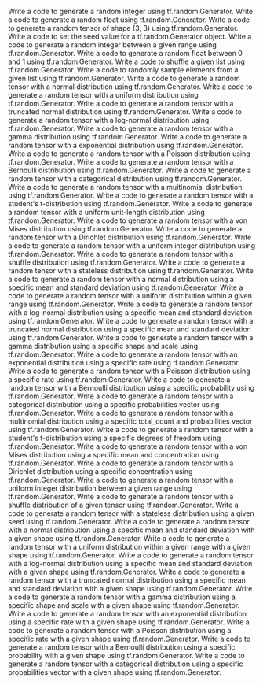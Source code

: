Write a code to generate a random integer using tf.random.Generator.
Write a code to generate a random float using tf.random.Generator.
Write a code to generate a random tensor of shape (3, 3) using tf.random.Generator.
Write a code to set the seed value for a tf.random.Generator object.
Write a code to generate a random integer between a given range using tf.random.Generator.
Write a code to generate a random float between 0 and 1 using tf.random.Generator.
Write a code to shuffle a given list using tf.random.Generator.
Write a code to randomly sample elements from a given list using tf.random.Generator.
Write a code to generate a random tensor with a normal distribution using tf.random.Generator.
Write a code to generate a random tensor with a uniform distribution using tf.random.Generator.
Write a code to generate a random tensor with a truncated normal distribution using tf.random.Generator.
Write a code to generate a random tensor with a log-normal distribution using tf.random.Generator.
Write a code to generate a random tensor with a gamma distribution using tf.random.Generator.
Write a code to generate a random tensor with a exponential distribution using tf.random.Generator.
Write a code to generate a random tensor with a Poisson distribution using tf.random.Generator.
Write a code to generate a random tensor with a Bernoulli distribution using tf.random.Generator.
Write a code to generate a random tensor with a categorical distribution using tf.random.Generator.
Write a code to generate a random tensor with a multinomial distribution using tf.random.Generator.
Write a code to generate a random tensor with a student's t-distribution using tf.random.Generator.
Write a code to generate a random tensor with a uniform unit-length distribution using tf.random.Generator.
Write a code to generate a random tensor with a von Mises distribution using tf.random.Generator.
Write a code to generate a random tensor with a Dirichlet distribution using tf.random.Generator.
Write a code to generate a random tensor with a uniform integer distribution using tf.random.Generator.
Write a code to generate a random tensor with a shuffle distribution using tf.random.Generator.
Write a code to generate a random tensor with a stateless distribution using tf.random.Generator.
Write a code to generate a random tensor with a normal distribution using a specific mean and standard deviation using tf.random.Generator.
Write a code to generate a random tensor with a uniform distribution within a given range using tf.random.Generator.
Write a code to generate a random tensor with a log-normal distribution using a specific mean and standard deviation using tf.random.Generator.
Write a code to generate a random tensor with a truncated normal distribution using a specific mean and standard deviation using tf.random.Generator.
Write a code to generate a random tensor with a gamma distribution using a specific shape and scale using tf.random.Generator.
Write a code to generate a random tensor with an exponential distribution using a specific rate using tf.random.Generator.
Write a code to generate a random tensor with a Poisson distribution using a specific rate using tf.random.Generator.
Write a code to generate a random tensor with a Bernoulli distribution using a specific probability using tf.random.Generator.
Write a code to generate a random tensor with a categorical distribution using a specific probabilities vector using tf.random.Generator.
Write a code to generate a random tensor with a multinomial distribution using a specific total_count and probabilities vector using tf.random.Generator.
Write a code to generate a random tensor with a student's t-distribution using a specific degrees of freedom using tf.random.Generator.
Write a code to generate a random tensor with a von Mises distribution using a specific mean and concentration using tf.random.Generator.
Write a code to generate a random tensor with a Dirichlet distribution using a specific concentration using tf.random.Generator.
Write a code to generate a random tensor with a uniform integer distribution between a given range using tf.random.Generator.
Write a code to generate a random tensor with a shuffle distribution of a given tensor using tf.random.Generator.
Write a code to generate a random tensor with a stateless distribution using a given seed using tf.random.Generator.
Write a code to generate a random tensor with a normal distribution using a specific mean and standard deviation with a given shape using tf.random.Generator.
Write a code to generate a random tensor with a uniform distribution within a given range with a given shape using tf.random.Generator.
Write a code to generate a random tensor with a log-normal distribution using a specific mean and standard deviation with a given shape using tf.random.Generator.
Write a code to generate a random tensor with a truncated normal distribution using a specific mean and standard deviation with a given shape using tf.random.Generator.
Write a code to generate a random tensor with a gamma distribution using a specific shape and scale with a given shape using tf.random.Generator.
Write a code to generate a random tensor with an exponential distribution using a specific rate with a given shape using tf.random.Generator.
Write a code to generate a random tensor with a Poisson distribution using a specific rate with a given shape using tf.random.Generator.
Write a code to generate a random tensor with a Bernoulli distribution using a specific probability with a given shape using tf.random.Generator.
Write a code to generate a random tensor with a categorical distribution using a specific probabilities vector with a given shape using tf.random.Generator.